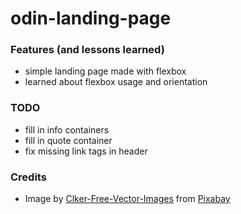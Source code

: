 # odin-landing-page

### Features (and lessons learned)
- simple landing page made with flexbox
- learned about flexbox usage and orientation

### TODO
- fill in info containers
- fill in quote container
- fix missing link tags in header



### Credits
- Image by <a href="https://pixabay.com/users/clker-free-vector-images-3736/?utm_source=link-attribution&utm_medium=referral&utm_campaign=image&utm_content=306925">Clker-Free-Vector-Images</a> from <a href="https://pixabay.com//?utm_source=link-attribution&utm_medium=referral&utm_campaign=image&utm_content=306925">Pixabay</a>